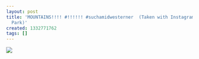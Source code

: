 ```yaml
---
layout: post
title: 'MOUNTAINS!!!! #!!!!!! #suchamidwesterner  (Taken with Instagram at Rocky Mountain
  Park)'
created: 1332771762
tags: []
---
```

![](http://26.media.tumblr.com/tumblr_m1hx9uCwQH1rsr8w3o1_500.jpg)


